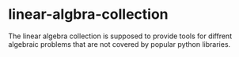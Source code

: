 # linear-algbra-collection
The linear algebra collection is supposed to provide tools for diffrent algebraic problems that are not covered by popular python libraries.


